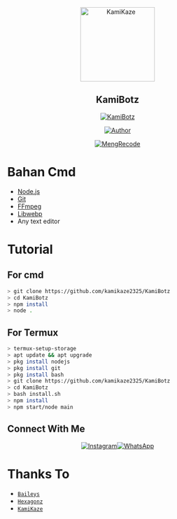 <div align="center">
<img src="https://i.ibb.co/Xy5TP9Z/FB-IMG-1617972271469.jpg" alt="KamiKaze" width="170" />

## KamiBotz

</div>

<p align="center">
<a href="##"><img title="KamiBotz" src="https://img.shields.io/static/v1?label=package&message=KamiBotz&color=blue"></a>
</p>
<p align="center">
  <a href="https://github.com/kamikaze2325"><img title="Author" src="https://img.shields.io/badge/Author-KamiKaze~-blue.svg?style=for-the-badge&logo=github" /></a>
</p>
<p align="center">
<a href="#"><img title="MengRecode" src="https://img.shields.io/static/v1?label=FREE&message=KamiBotz&color=blue"></a>
</p>

# Bahan Cmd
* [Node.js](https://nodejs.org/en/)
* [Git](https://git-scm.com/downloads)
* [FFmpeg](https://github.com/BtbN/FFmpeg-Builds/releases/download/autobuild-2020-12-08-13-03/ffmpeg-n4.3.1-26-gca55240b8c-win64-gpl-4.3.zip)
* [Libwebp](https://developers.google.com/speed/webp/download)
* Any text editor

# Tutorial
## For cmd
```bash
> git clone https://github.com/kamikaze2325/KamiBotz
> cd KamiBotz
> npm install
> node .
```
## For Termux
```bash
> termux-setup-storage
> apt update && apt upgrade
> pkg install nodejs
> pkg install git
> pkg install bash
> git clone https://github.com/kamikaze2325/KamiBotz
> cd KamiBotz
> bash install.sh
> npm install
> npm start/node main
```


## Connect With Me
<p align="center">
 <a href="https://www.instagram.com/lordagam23/"><img alt="Instagram" src="https://img.shields.io/badge/Instagram-E4405F?style=for-the-badge&logo=instagram&logoColor=black"/></a><a href="https://wa.me/+6282217590187"><img alt="WhatsApp" src="https://img.shields.io/badge/WhatsApp-25D366?style=for-the-badge&logo=whatsapp&logoColor=black"/></a>
</p>

# Thanks To
* [`Baileys`](https://github.com/adiwajshing/Baileys)
* [`Hexagonz`](https://github.com/hexagonz)
* [`KamiKaze`](https://github.com/kamikaze2325)
